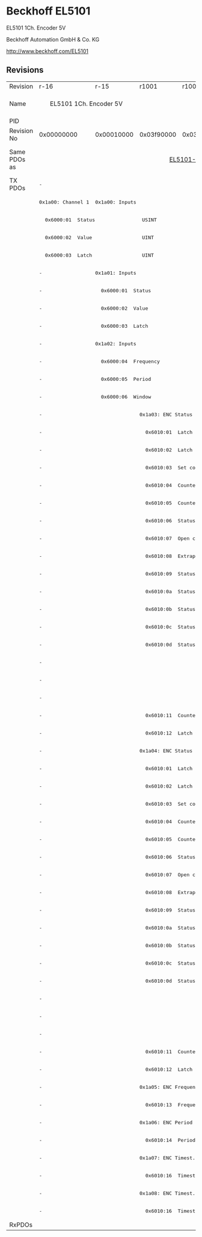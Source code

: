 # Beckhoff EL5101

EL5101 1Ch. Encoder 5V

Beckhoff Automation GmbH & Co. KG

http://www.beckhoff.com/EL5101

## Revisions
<table>
<tr>
<td>Revision</td>
<td>r-16</td>
<td>r-15</td>
<td>r1001</td>
<td>r1002</td>
<td>r1003</td>
<td>r1004</td>
<td>r1005</td>
<td>r1006</td>
<td>r1007</td>
<td>r1008</td>
<td colspan=2 align="center">r9979</td>
</tr>
<tr>
<td>Name</td>
<td colspan=2 align="center">EL5101 1Ch. Encoder 5V</td>
<td colspan=8 align="center">EL5101 1Ch. Inc. Encoder 5V</td>
<td>EL5101 1Ch. Encoder 5V</td>
<td>EL5101-1001 1Ch. Encoder 5V</td>
</tr>
<tr>
<td>PID</td>
<td colspan=12 align="center">0x13ed3052</td>
</tr>
<tr>
<td>Revision No</td>
<td>0x00000000</td>
<td>0x00010000</td>
<td>0x03f90000</td>
<td>0x03fa0000</td>
<td>0x03fb0000</td>
<td>0x03fc0000</td>
<td>0x03fd0000</td>
<td>0x03fe0000</td>
<td>0x03ff0000</td>
<td>0x04000000</td>
<td>0x270b0000</td>
<td>0x270b03e9</td>
</tr>
<tr>
<td>Same PDOs as</td>
<td colspan=2 align="center"></td>
<td colspan=3 align="center"><a href="EL5101-1006.md">EL5101-1006 r1003</a></td>
<td colspan=3 align="center"><a href="EL5101-1006.md">EL5101-1006 r1004</a><br/><a href="EL5101-1006.md">EL5101-1006 r1005</a><br/><a href="EL5101-1006.md">EL5101-1006 r1006</a><br/><a href="EL5101-1006.md">EL5101-1006 r1007</a></td>
<td></td>
<td><a href="EJ5101.md">EJ5101 r0</a></td>
<td colspan=2 align="center"><a href="EL5151.md">EL5151 r9979</a></td>
</tr>
<tr>
<td rowspan=59 valign=top>TX PDOs</td>
<td colspan=10 align="left"><pre>-</pre></td>
<td colspan=2 align="left"><pre>: </pre></td>
<td></td>
</tr>
<tr>
<td><pre>0x1a00: Channel 1</pre></td>
<td colspan=9 align="left"><pre>0x1a00: Inputs</pre></td>
<td colspan=2 align="left"><pre>-</pre></td>
</tr>
<tr>
<td colspan=10 align="left"><pre>  0x6000:01  Status                USINT</pre></td>
<td colspan=2 align="left"><pre>-</pre></td>
</tr>
<tr>
<td colspan=10 align="left"><pre>  0x6000:02  Value                 UINT</pre></td>
<td colspan=2 align="left"><pre>-</pre></td>
</tr>
<tr>
<td colspan=10 align="left"><pre>  0x6000:03  Latch                 UINT</pre></td>
<td colspan=2 align="left"><pre>-</pre></td>
</tr>
<tr>
<td><pre>-</pre></td>
<td colspan=9 align="left"><pre>0x1a01: Inputs</pre></td>
<td colspan=2 align="left"><pre>-</pre></td>
</tr>
<tr>
<td><pre>-</pre></td>
<td colspan=9 align="left"><pre>  0x6000:01  Status                USINT</pre></td>
<td colspan=2 align="left"><pre>-</pre></td>
</tr>
<tr>
<td><pre>-</pre></td>
<td colspan=9 align="left"><pre>  0x6000:02  Value                 UINT</pre></td>
<td colspan=2 align="left"><pre>-</pre></td>
</tr>
<tr>
<td><pre>-</pre></td>
<td colspan=9 align="left"><pre>  0x6000:03  Latch                 UINT</pre></td>
<td colspan=2 align="left"><pre>-</pre></td>
</tr>
<tr>
<td><pre>-</pre></td>
<td colspan=9 align="left"><pre>0x1a02: Inputs</pre></td>
<td colspan=2 align="left"><pre>-</pre></td>
</tr>
<tr>
<td><pre>-</pre></td>
<td colspan=9 align="left"><pre>  0x6000:04  Frequency             UDINT</pre></td>
<td colspan=2 align="left"><pre>-</pre></td>
</tr>
<tr>
<td><pre>-</pre></td>
<td colspan=9 align="left"><pre>  0x6000:05  Period                UINT</pre></td>
<td colspan=2 align="left"><pre>-</pre></td>
</tr>
<tr>
<td><pre>-</pre></td>
<td colspan=9 align="left"><pre>  0x6000:06  Window                UINT</pre></td>
<td colspan=2 align="left"><pre>-</pre></td>
</tr>
<tr>
<td colspan=2 align="left"><pre>-</pre></td>
<td colspan=8 align="left"><pre>0x1a03: ENC Status compact</pre></td>
<td colspan=2 align="left"><pre>-</pre></td>
</tr>
<tr>
<td colspan=2 align="left"><pre>-</pre></td>
<td colspan=3 align="left"><pre>  0x6010:01  Latch C valid         BOOL</pre></td>
<td colspan=5 align="left"><pre>  0x6010:01  Status__Latch C valid  BOOL</pre></td>
<td colspan=2 align="left"><pre>-</pre></td>
</tr>
<tr>
<td colspan=2 align="left"><pre>-</pre></td>
<td colspan=3 align="left"><pre>  0x6010:02  Latch extern valid    BOOL</pre></td>
<td colspan=5 align="left"><pre>  0x6010:02  Status__Latch extern valid  BOOL</pre></td>
<td colspan=2 align="left"><pre>-</pre></td>
</tr>
<tr>
<td colspan=2 align="left"><pre>-</pre></td>
<td colspan=3 align="left"><pre>  0x6010:03  Set counter done      BOOL</pre></td>
<td colspan=5 align="left"><pre>  0x6010:03  Status__Set counter done  BOOL</pre></td>
<td colspan=2 align="left"><pre>-</pre></td>
</tr>
<tr>
<td colspan=2 align="left"><pre>-</pre></td>
<td colspan=3 align="left"><pre>  0x6010:04  Counter underflow     BOOL</pre></td>
<td colspan=5 align="left"><pre>  0x6010:04  Status__Counter underflow  BOOL</pre></td>
<td colspan=2 align="left"><pre>-</pre></td>
</tr>
<tr>
<td colspan=2 align="left"><pre>-</pre></td>
<td colspan=3 align="left"><pre>  0x6010:05  Counter overflow      BOOL</pre></td>
<td colspan=5 align="left"><pre>  0x6010:05  Status__Counter overflow  BOOL</pre></td>
<td colspan=2 align="left"><pre>-</pre></td>
</tr>
<tr>
<td colspan=2 align="left"><pre>-</pre></td>
<td colspan=3 align="left"><pre>  0x6010:06  Status of input status  BOOL</pre></td>
<td colspan=5 align="left"><pre>  0x6010:06  Status__Status of input status  BOOL</pre></td>
<td colspan=2 align="left"><pre>-</pre></td>
</tr>
<tr>
<td colspan=2 align="left"><pre>-</pre></td>
<td colspan=3 align="left"><pre>  0x6010:07  Open circuit          BOOL</pre></td>
<td colspan=5 align="left"><pre>  0x6010:07  Status__Open circuit  BOOL</pre></td>
<td colspan=2 align="left"><pre>-</pre></td>
</tr>
<tr>
<td colspan=2 align="left"><pre>-</pre></td>
<td colspan=3 align="left"><pre>  0x6010:08  Extrapolation stall   BOOL</pre></td>
<td colspan=5 align="left"><pre>  0x6010:08  Status__Extrapolation stall  BOOL</pre></td>
<td colspan=2 align="left"><pre>-</pre></td>
</tr>
<tr>
<td colspan=2 align="left"><pre>-</pre></td>
<td colspan=3 align="left"><pre>  0x6010:09  Status of input A     BOOL</pre></td>
<td colspan=5 align="left"><pre>  0x6010:09  Status__Status of input A  BOOL</pre></td>
<td colspan=2 align="left"><pre>-</pre></td>
</tr>
<tr>
<td colspan=2 align="left"><pre>-</pre></td>
<td colspan=3 align="left"><pre>  0x6010:0a  Status of input B     BOOL</pre></td>
<td colspan=5 align="left"><pre>  0x6010:0a  Status__Status of input B  BOOL</pre></td>
<td colspan=2 align="left"><pre>-</pre></td>
</tr>
<tr>
<td colspan=2 align="left"><pre>-</pre></td>
<td colspan=3 align="left"><pre>  0x6010:0b  Status of input C     BOOL</pre></td>
<td colspan=5 align="left"><pre>  0x6010:0b  Status__Status of input C  BOOL</pre></td>
<td colspan=2 align="left"><pre>-</pre></td>
</tr>
<tr>
<td colspan=2 align="left"><pre>-</pre></td>
<td colspan=3 align="left"><pre>  0x6010:0c  Status of input gate  BOOL</pre></td>
<td colspan=5 align="left"><pre>  0x6010:0c  Status__Status of input gate  BOOL</pre></td>
<td colspan=2 align="left"><pre>-</pre></td>
</tr>
<tr>
<td colspan=2 align="left"><pre>-</pre></td>
<td colspan=3 align="left"><pre>  0x6010:0d  Status of extern latch  BOOL</pre></td>
<td colspan=5 align="left"><pre>  0x6010:0d  Status__Status of extern latch  BOOL</pre></td>
<td colspan=2 align="left"><pre>-</pre></td>
</tr>
<tr>
<td colspan=8 align="left"><pre>-</pre></td>
<td colspan=2 align="left"><pre>  0x6010:0e  Status__Sync error    BOOL</pre></td>
<td colspan=2 align="left"><pre>-</pre></td>
</tr>
<tr>
<td colspan=8 align="left"><pre>-</pre></td>
<td colspan=2 align="left"><pre>  0x6010:0f  Status__TxPDO State   BOOL</pre></td>
<td colspan=2 align="left"><pre>-</pre></td>
</tr>
<tr>
<td colspan=8 align="left"><pre>-</pre></td>
<td colspan=2 align="left"><pre>  0x6010:10  Status__TxPDO Toggle  BOOL</pre></td>
<td colspan=2 align="left"><pre>-</pre></td>
</tr>
<tr>
<td colspan=2 align="left"><pre>-</pre></td>
<td colspan=8 align="left"><pre>  0x6010:11  Counter value         UINT</pre></td>
<td colspan=2 align="left"><pre>-</pre></td>
</tr>
<tr>
<td colspan=2 align="left"><pre>-</pre></td>
<td colspan=8 align="left"><pre>  0x6010:12  Latch value           UINT</pre></td>
<td colspan=2 align="left"><pre>-</pre></td>
</tr>
<tr>
<td colspan=2 align="left"><pre>-</pre></td>
<td colspan=8 align="left"><pre>0x1a04: ENC Status</pre></td>
<td colspan=2 align="left"><pre>-</pre></td>
</tr>
<tr>
<td colspan=2 align="left"><pre>-</pre></td>
<td colspan=3 align="left"><pre>  0x6010:01  Latch C valid         BOOL</pre></td>
<td colspan=5 align="left"><pre>  0x6010:01  Status__Latch C valid  BOOL</pre></td>
<td colspan=2 align="left"><pre>-</pre></td>
</tr>
<tr>
<td colspan=2 align="left"><pre>-</pre></td>
<td colspan=3 align="left"><pre>  0x6010:02  Latch extern valid    BOOL</pre></td>
<td colspan=5 align="left"><pre>  0x6010:02  Status__Latch extern valid  BOOL</pre></td>
<td colspan=2 align="left"><pre>-</pre></td>
</tr>
<tr>
<td colspan=2 align="left"><pre>-</pre></td>
<td colspan=3 align="left"><pre>  0x6010:03  Set counter done      BOOL</pre></td>
<td colspan=5 align="left"><pre>  0x6010:03  Status__Set counter done  BOOL</pre></td>
<td colspan=2 align="left"><pre>-</pre></td>
</tr>
<tr>
<td colspan=2 align="left"><pre>-</pre></td>
<td colspan=3 align="left"><pre>  0x6010:04  Counter underflow     BOOL</pre></td>
<td colspan=5 align="left"><pre>  0x6010:04  Status__Counter underflow  BOOL</pre></td>
<td colspan=2 align="left"><pre>-</pre></td>
</tr>
<tr>
<td colspan=2 align="left"><pre>-</pre></td>
<td colspan=3 align="left"><pre>  0x6010:05  Counter overflow      BOOL</pre></td>
<td colspan=5 align="left"><pre>  0x6010:05  Status__Counter overflow  BOOL</pre></td>
<td colspan=2 align="left"><pre>-</pre></td>
</tr>
<tr>
<td colspan=2 align="left"><pre>-</pre></td>
<td colspan=3 align="left"><pre>  0x6010:06  Status of input status  BOOL</pre></td>
<td colspan=5 align="left"><pre>  0x6010:06  Status__Status of input status  BOOL</pre></td>
<td colspan=2 align="left"><pre>-</pre></td>
</tr>
<tr>
<td colspan=2 align="left"><pre>-</pre></td>
<td colspan=3 align="left"><pre>  0x6010:07  Open circuit          BOOL</pre></td>
<td colspan=5 align="left"><pre>  0x6010:07  Status__Open circuit  BOOL</pre></td>
<td colspan=2 align="left"><pre>-</pre></td>
</tr>
<tr>
<td colspan=2 align="left"><pre>-</pre></td>
<td colspan=3 align="left"><pre>  0x6010:08  Extrapolation stall   BOOL</pre></td>
<td colspan=5 align="left"><pre>  0x6010:08  Status__Extrapolation stall  BOOL</pre></td>
<td colspan=2 align="left"><pre>-</pre></td>
</tr>
<tr>
<td colspan=2 align="left"><pre>-</pre></td>
<td colspan=3 align="left"><pre>  0x6010:09  Status of input A     BOOL</pre></td>
<td colspan=5 align="left"><pre>  0x6010:09  Status__Status of input A  BOOL</pre></td>
<td colspan=2 align="left"><pre>-</pre></td>
</tr>
<tr>
<td colspan=2 align="left"><pre>-</pre></td>
<td colspan=3 align="left"><pre>  0x6010:0a  Status of input B     BOOL</pre></td>
<td colspan=5 align="left"><pre>  0x6010:0a  Status__Status of input B  BOOL</pre></td>
<td colspan=2 align="left"><pre>-</pre></td>
</tr>
<tr>
<td colspan=2 align="left"><pre>-</pre></td>
<td colspan=3 align="left"><pre>  0x6010:0b  Status of input C     BOOL</pre></td>
<td colspan=5 align="left"><pre>  0x6010:0b  Status__Status of input C  BOOL</pre></td>
<td colspan=2 align="left"><pre>-</pre></td>
</tr>
<tr>
<td colspan=2 align="left"><pre>-</pre></td>
<td colspan=3 align="left"><pre>  0x6010:0c  Status of input gate  BOOL</pre></td>
<td colspan=5 align="left"><pre>  0x6010:0c  Status__Status of input gate  BOOL</pre></td>
<td colspan=2 align="left"><pre>-</pre></td>
</tr>
<tr>
<td colspan=2 align="left"><pre>-</pre></td>
<td colspan=3 align="left"><pre>  0x6010:0d  Status of extern latch  BOOL</pre></td>
<td colspan=5 align="left"><pre>  0x6010:0d  Status__Status of extern latch  BOOL</pre></td>
<td colspan=2 align="left"><pre>-</pre></td>
</tr>
<tr>
<td colspan=8 align="left"><pre>-</pre></td>
<td colspan=2 align="left"><pre>  0x6010:0e  Status__Sync error    BOOL</pre></td>
<td colspan=2 align="left"><pre>-</pre></td>
</tr>
<tr>
<td colspan=8 align="left"><pre>-</pre></td>
<td colspan=2 align="left"><pre>  0x6010:0f  Status__TxPDO State   BOOL</pre></td>
<td colspan=2 align="left"><pre>-</pre></td>
</tr>
<tr>
<td colspan=8 align="left"><pre>-</pre></td>
<td colspan=2 align="left"><pre>  0x6010:10  Status__TxPDO Toggle  BOOL</pre></td>
<td colspan=2 align="left"><pre>-</pre></td>
</tr>
<tr>
<td colspan=2 align="left"><pre>-</pre></td>
<td colspan=8 align="left"><pre>  0x6010:11  Counter value         UDINT</pre></td>
<td colspan=2 align="left"><pre>-</pre></td>
</tr>
<tr>
<td colspan=2 align="left"><pre>-</pre></td>
<td colspan=8 align="left"><pre>  0x6010:12  Latch value           UDINT</pre></td>
<td colspan=2 align="left"><pre>-</pre></td>
</tr>
<tr>
<td colspan=2 align="left"><pre>-</pre></td>
<td colspan=8 align="left"><pre>0x1a05: ENC Frequency</pre></td>
<td colspan=2 align="left"><pre>-</pre></td>
</tr>
<tr>
<td colspan=2 align="left"><pre>-</pre></td>
<td colspan=8 align="left"><pre>  0x6010:13  Frequency value       UDINT</pre></td>
<td colspan=2 align="left"><pre>-</pre></td>
</tr>
<tr>
<td colspan=2 align="left"><pre>-</pre></td>
<td colspan=8 align="left"><pre>0x1a06: ENC Period</pre></td>
<td colspan=2 align="left"><pre>-</pre></td>
</tr>
<tr>
<td colspan=2 align="left"><pre>-</pre></td>
<td colspan=8 align="left"><pre>  0x6010:14  Period value          UDINT</pre></td>
<td colspan=2 align="left"><pre>-</pre></td>
</tr>
<tr>
<td colspan=2 align="left"><pre>-</pre></td>
<td colspan=8 align="left"><pre>0x1a07: ENC Timest.</pre></td>
<td colspan=2 align="left"><pre>-</pre></td>
</tr>
<tr>
<td colspan=2 align="left"><pre>-</pre></td>
<td colspan=8 align="left"><pre>  0x6010:16  Timestamp             ULINT</pre></td>
<td colspan=2 align="left"><pre>-</pre></td>
</tr>
<tr>
<td colspan=2 align="left"><pre>-</pre></td>
<td colspan=8 align="left"><pre>0x1a08: ENC Timest. compact</pre></td>
<td colspan=2 align="left"><pre>-</pre></td>
</tr>
<tr>
<td colspan=2 align="left"><pre>-</pre></td>
<td colspan=6 align="left"><pre>  0x6010:16  Timestamp             DWORD</pre></td>
<td colspan=2 align="left"><pre>  0x6010:16  Timestamp             UDINT</pre></td>
<td colspan=2 align="left"><pre>-</pre></td>
</tr>
<tr>
<td>RxPDOs</td>
<td colspan=12 align="left"></td>
</tr>
</table>
